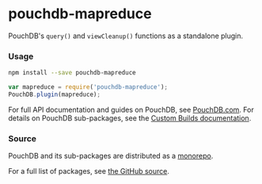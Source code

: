 pouchdb-mapreduce
======

PouchDB's `query()` and `viewCleanup()` functions as a standalone plugin.

### Usage

```bash
npm install --save pouchdb-mapreduce
```

```js
var mapreduce = require('pouchdb-mapreduce');
PouchDB.plugin(mapreduce);
```

For full API documentation and guides on PouchDB, see [PouchDB.com](http://pouchdb.com/). For details on PouchDB sub-packages, see the [Custom Builds documentation](http://pouchdb.com/custom.html).

### Source

PouchDB and its sub-packages are distributed as a [monorepo](https://github.com/babel/babel/blob/master/doc/design/monorepo.md).

For a full list of packages, see [the GitHub source](https://github.com/pouchdb/pouchdb/tree/master/packages).


